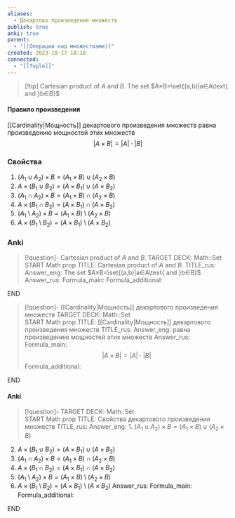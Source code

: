 ```yaml
---
aliases:
  - Декартово произведение множеств
publish: true
anki: true
parent:
  - "[[Операции над множествами]]"
created: 2023-10-17 18:18
connected:
  - "[[Tuple]]"
---
```


> [!tip] Cartesian product of $A$ and $B$.
The set $A×B=\set{(a,b)|a∈A\text{ and }b∈B}$



#### Правило произведения
[[Cardinality|Мощность]] декартового произведения множеств равна произведению мощностей этих множеств
$$|A \times B | = |A| \cdot |B|$$

### Свойства
1. $(A_1 \cup A_2) \times B = (A_1 \times B) \cup (A_2 \times B)$
2. $A \times (B_1 \cup B_2) = (A \times B_1) \cup (A \times B_2)$
3. $(A_1 \cap A_2) \times B = (A_1 \times B) \cap (A_2 \times B)$
4. $A \times (B_1 \cap B_2) = (A \times B_1) \cap (A \times B_2)$
5. $(A_1 \setminus A_2) \times B = (A_1 \times B) \setminus (A_2 \times B)$
6. $A \times (B_1 \setminus B_2) = (A \times B_1) \setminus (A \times B_2)$


### Anki
> [!question]- Cartesian product of $A$ and $B$.
TARGET DECK: Math::Set 
START
Math prop
TITLE: Cartesian product of $A$ and $B$.
TITLE_rus: 
Answer_eng: The set $A×B=\set{(a,b)|a∈A\text{ and }b∈B}$
Answer_rus: 
Formula_main: 
Formula_additional:
<!--ID: 1699126600775-->
END

> [!question]- [[Cardinality|Мощность]] декартового произведения множеств
TARGET DECK: Math::Set   
START
Math prop
TITLE: [[Cardinality|Мощность]] декартового произведения множеств
TITLE_rus: 
Answer_eng: равна произведению мощностей этих множеств
Answer_rus: 
Formula_main: $$|A \times B | = |A| \cdot |B|$$
Formula_additional:
<!--ID: 1699126600788-->
END

#### Anki
> [!question]-
TARGET DECK: Math::Set  
START
Math prop
TITLE: Свойства декартового произведения множеств
TITLE_rus: 
Answer_eng: 1. $(A_1 \cup A_2) \times B = (A_1 \times B) \cup (A_2 \times B)$
2. $A \times (B_1 \cup B_2) = (A \times B_1) \cup (A \times B_2)$
3. $(A_1 \cap A_2) \times B = (A_1 \times B) \cap (A_2 \times B)$
4. $A \times (B_1 \cap B_2) = (A \times B_1) \cap (A \times B_2)$
5. $(A_1 \setminus A_2) \times B = (A_1 \times B) \setminus (A_2 \times B)$
6. $A \times (B_1 \setminus B_2) = (A \times B_1) \setminus (A \times B_2)$
Answer_rus: 
Formula_main: 
Formula_additional:
<!--ID: 1705775628748-->
END